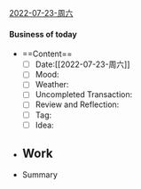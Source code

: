 [2022-07-23-周六](2022-07-23-周六)

#### Business of today
-  ==Content==
	- [ ] Date:[[2022-07-23-周六]]
	- [ ] Mood:
	- [ ] Weather:
	- [ ] Uncompleted Transaction:
	- [ ] Review and Reflection:
	- [ ] Tag:
	- [ ] Idea:
- Work
	- 
- Summary